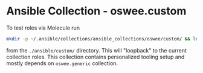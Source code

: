# Ansible Collection - oswee.custom

To test roles via Molecule run

```bash
mkdir -p ~/.ansible/collections/ansible_collections/oswee/custom/ && ln -s $PWD/roles ~/.ansible/collections/ansible_collections/oswee/custom/
```

from the `./ansible/custom/` directory. This will "loopback" to the current collection roles.
This collection contains personalized tooling setup and mostly depends on `oswee.generic` collection.
